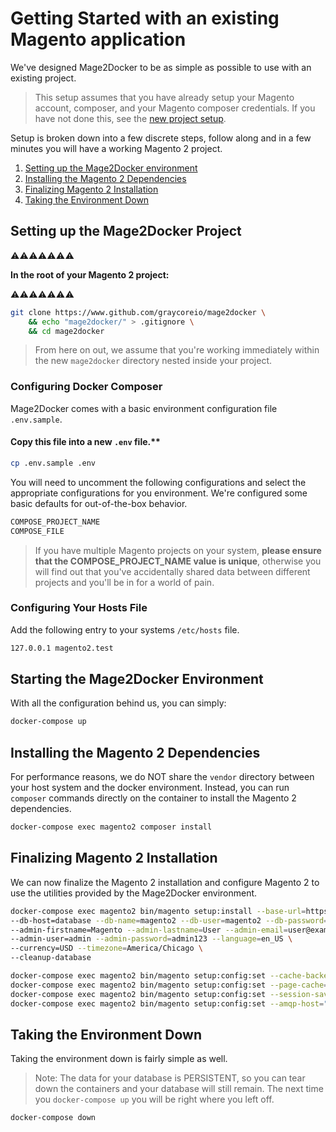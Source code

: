 # Getting Started with an existing Magento application

We've designed Mage2Docker to be as simple as possible to use with an existing project.

> This setup assumes that you have already setup your Magento account, composer, and your Magento composer credentials. If you have not done this, see the [new project setup](./new-project.md).

Setup is broken down into a few discrete steps, follow along and in a few minutes you will have a working Magento 2 project.

1. [Setting up the Mage2Docker environment](#setting-up-the-mage2docker-environment)
2. [Installing the Magento 2 Dependencies](#installing-the-magento-2-dependencies)
3. [Finalizing Magento 2 Installation](#finalizing-magento-2-installation)
4. [Taking the Environment Down](#taking-the-environment-down)

## Setting up the Mage2Docker Project

:warning::warning::warning::warning::warning::warning::warning:

**In the root of your Magento 2 project:**

:warning::warning::warning::warning::warning::warning::warning:

```bash
git clone https://www.github.com/graycoreio/mage2docker \
    && echo "mage2docker/" > .gitignore \
    && cd mage2docker
```

> From here on out, we assume that you're working immediately within the new `mage2docker` directory nested inside your project.

### Configuring Docker Composer
Mage2Docker comes with a basic environment configuration file `.env.sample`. 

#### Copy this file into a new `.env` file.**

```bash
cp .env.sample .env
```

You will need to uncomment the following configurations and select the appropriate configurations for you environment. We're configured some basic defaults for out-of-the-box behavior.

```bash
COMPOSE_PROJECT_NAME
COMPOSE_FILE
```

> If you have multiple Magento projects on your system, **please ensure that the COMPOSE_PROJECT_NAME value is unique**, otherwise you will find out that you've accidentally shared data between different projects and you'll be in for a world of pain.

### Configuring Your Hosts File
Add the following entry to your systems `/etc/hosts` file.

```bash
127.0.0.1 magento2.test
```

## Starting the Mage2Docker Environment
With all the configuration behind us, you can simply:

```bash
docker-compose up
```

## Installing the Magento 2 Dependencies
For performance reasons, we do NOT share the `vendor` directory between your host system and the docker environment. Instead, you can run `composer` commands directly on the container to install the Magento 2 dependencies.

```bash
docker-compose exec magento2 composer install
```

## Finalizing Magento 2 Installation
We can now finalize the Magento 2 installation and configure Magento 2 to use the utilities provided by the Mage2Docker environment.

```bash
docker-compose exec magento2 bin/magento setup:install --base-url=https://magento2.test \
--db-host=database --db-name=magento2 --db-user=magento2 --db-password=magento2 \
--admin-firstname=Magento --admin-lastname=User --admin-email=user@example.com \
--admin-user=admin --admin-password=admin123 --language=en_US \
--currency=USD --timezone=America/Chicago \
--cleanup-database

docker-compose exec magento2 bin/magento setup:config:set --cache-backend=redis --cache-backend-redis-server=cache --cache-backend-redis-db=0
docker-compose exec magento2 bin/magento setup:config:set --page-cache=redis --page-cache-redis-server=fullpagecache --page-cache-redis-db=0
docker-compose exec magento2 bin/magento setup:config:set --session-save=redis --session-save-redis-host=sessioncache --session-save-redis-db=0
docker-compose exec magento2 bin/magento setup:config:set --amqp-host="message_queue" --amqp-port="5672" --amqp-user="guest" --amqp-password="guest"
```

## Taking the Environment Down
Taking the environment down is fairly simple as well.

> Note: The data for your database is PERSISTENT, so you can tear down the containers and your database will still remain. The next time you `docker-compose up` you will be right where you left off.

```bash
docker-compose down
```
